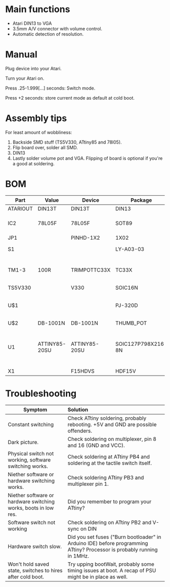 # Main functions
* Atari DIN13 to VGA
* 3.5mm A/V connector with volume control.
* Automatic detection of resolution.

# Manual
Plug device into your Atari.

Turn your Atari on.

Press .25-1.999[...] seconds: Switch mode.

Press +2 seconds: store current mode as default at cold boot.

# Assembly tips
For least amount of wobbliness:
1. Backside SMD stuff (TS5V330, ATtiny85 and 78l05). 
2. Flip board over, solder all SMD.
3. DIN13
4. Lastly solder volume pot and VGA. Flipping of board is optional if you're a good at soldering.

# BOM
Part|Value|Device|Package|Description|MF|MPN|OC_FARNELL|OC_NEWARK|PACKAGE|PROD_ID|SUPPLIER|
--|--|----|----|---|--|---|-|-|-|-|-|
ATARIOUT|DIN13T|DIN13T|DIN13|||||||||
IC2|78L05F|78L05F|SOT89|POSITOIV-VOLTAGE REGULATORS||||||||
JP1||PINHD-1X2|1X02|PIN HEADER||||||||
S1|||LY-A03-03|||||||COMP-12265||
TM1-3|100R|TRIMPOTTC33X|TC33X|SMT trimmer potentiometer part number TC33X||||||||
TS5V330||V330|SOIC16N|||||||||
U$1|||PJ-320D|Audio jack - 3.5mm TRRS variety - two rings.||||||CONN-10676||
U$2|DB-1001N|DB-1001N|THUMB_POT|Multicomp||||||||
U1|ATTINY85-20SU|ATTINY85-20SU|SOIC127P798X216-8N|8-bit Microcontroller with In-System Programmable Flash||ATTINY85-20SU|1455164|58M3797|SOIC-8||Atmel|
X1||F15HDVS|HDF15V|SUB-D|||unknown|unknown||||


# Troubleshooting
 Symptom        | Solution|
| ------------- |:------|
|Constant switching|Check ATtiny soldering, probably rebooting. +5V and GND are possible offenders.|
|Dark picture.|Check soldering on multiplexer, pin 8 and 16 (GND and VCC).|
|Physical switch not working, software switching works.| Check soldering at ATtiny PB4 and soldering at the tactile switch itself.|
|Niether software or hardware switching works.| Check soldering ATtiny PB3 and multiplexer pin 1.|
|Niether software or hardware switching works, boots in low res.| Did you remember to program your ATtiny?|
|Software switch not working|Check soldering on ATtiny PB2 and V-sync on DIN|
|Hardware switch slow.|Did you set fuses ("Burn bootloader" in Arduino IDE) before programming ATtiny? Processor is probably running in 1MHz.|
|Won't hold saved state, switches to hires after cold boot.|Try upping bootWait, probably some timing issues at boot. A recap of PSU might be in place as well.|
